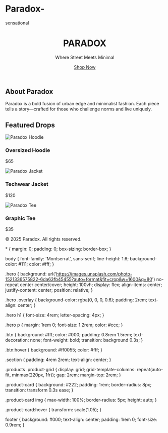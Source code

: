 # Paradox-
sensational 
<!DOCTYPE html>
<html lang="en">
<head>
  <meta charset="UTF-8" />
  <meta name="viewport" content="width=device-width, initial-scale=1.0"/>
  <title>Paradox | Clothing Brand</title>
  <link rel="stylesheet" href="styles.css" />
  <link href="https://fonts.googleapis.com/css2?family=Montserrat:wght@400;700&display=swap" rel="stylesheet">
</head>
<body>
  <header class="hero">
    <div class="overlay">
      <h1>PARADOX</h1>
      <p>Where Street Meets Minimal</p>
      <a href="#shop" class="btn">Shop Now</a>
    </div>
  </header>

  <section id="about" class="section">
    <h2>About Paradox</h2>
    <p>Paradox is a bold fusion of urban edge and minimalist fashion. Each piece tells a story—crafted for those who challenge norms and live uniquely.</p>
  </section>

  <section id="shop" class="section products">
    <h2>Featured Drops</h2>
    <div class="product-grid">
      <div class="product-card">
        <img src="https://images.unsplash.com/photo-1600180758890-b5aa098c7322?auto=format&fit=crop&w=600&q=80" alt="Paradox Hoodie" />
        <h3>Oversized Hoodie</h3>
        <p>$65</p>
      </div>
      <div class="product-card">
        <img src="https://images.unsplash.com/photo-1520975918108-b0d4c1ecb6cc?auto=format&fit=crop&w=600&q=80" alt="Paradox Jacket" />
        <h3>Techwear Jacket</h3>
        <p>$120</p>
      </div>
      <div class="product-card">
        <img src="https://images.unsplash.com/photo-1602810318592-cb2a1e3e6cf1?auto=format&fit=crop&w=600&q=80" alt="Paradox Tee" />
        <h3>Graphic Tee</h3>
        <p>$35</p>
      </div>
    </div>
  </section>

  <footer>
    <p>&copy; 2025 Paradox. All rights reserved.</p>
  </footer>
</body>
</html>
* {
  margin: 0;
  padding: 0;
  box-sizing: border-box;
}

body {
  font-family: 'Montserrat', sans-serif;
  line-height: 1.6;
  background-color: #111;
  color: #fff;
}

.hero {
  background: url('https://images.unsplash.com/photo-1521336575822-6da63fb45455?auto=format&fit=crop&w=1600&q=80') no-repeat center center/cover;
  height: 100vh;
  display: flex;
  align-items: center;
  justify-content: center;
  position: relative;
}

.hero .overlay {
  background-color: rgba(0, 0, 0, 0.6);
  padding: 2rem;
  text-align: center;
}

.hero h1 {
  font-size: 4rem;
  letter-spacing: 4px;
}

.hero p {
  margin: 1rem 0;
  font-size: 1.2rem;
  color: #ccc;
}

.btn {
  background: #fff;
  color: #000;
  padding: 0.8rem 1.5rem;
  text-decoration: none;
  font-weight: bold;
  transition: background 0.3s;
}

.btn:hover {
  background: #ff0055;
  color: #fff;
}

.section {
  padding: 4rem 2rem;
  text-align: center;
}

.products .product-grid {
  display: grid;
  grid-template-columns: repeat(auto-fit, minmax(220px, 1fr));
  gap: 2rem;
  margin-top: 2rem;
}

.product-card {
  background: #222;
  padding: 1rem;
  border-radius: 8px;
  transition: transform 0.3s ease;
}

.product-card img {
  max-width: 100%;
  border-radius: 5px;
  height: auto;
}

.product-card:hover {
  transform: scale(1.05);
}

footer {
  background: #000;
  text-align: center;
  padding: 1rem 0;
  font-size: 0.9rem;
}
